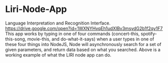 # Liri-Node-App
Language Interpretation and Recognition Interface.
https://drive.google.com/open?id=1WXNYHvqEh1udXIBv3msydG2b1f2qy1F7
This app works by typing in one of four commands (concert-this, spotify-this-song, movie-this, and do-what-it-says) when a user types in one of these four things into NodeJS, Node will asynchronously search for a set of given parameters, and return data based on what you searched. Above is a working example of what the LIRI node app can do.
